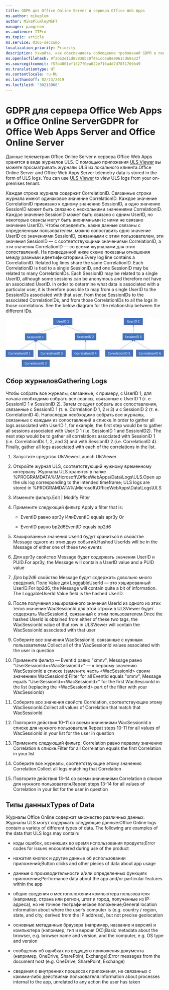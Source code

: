 ```yaml
---
title: GDPR для Office Online Server и сервера Office Web Apps
ms.author: mikeplum
author: MikePlumleyMSFT
manager: pamgreen
ms.audience: ITPro
ms.topic: article
ms.service: O365-seccomp
localization_priority: Priority
description: Узнайте, как обеспечивать соблюдение требований GDPR в локальном развертывании Exchange Server.
ms.openlocfilehash: 9f2b52e11d85838bc0f4a1cc6a0e0961cd69a32f
ms.sourcegitcommit: f57b4001ef1327f0ea622e716a4d7d78f1769b49
ms.translationtype: HT
ms.contentlocale: ru-RU
ms.lasthandoff: 02/23/2019
ms.locfileid: "30213968"
---
```

# <a name="gdpr-for-office-web-apps-server-and-office-online-server"></a><span data-ttu-id="ade4f-103">GDPR для сервера Office Web Apps и Office Online Server</span><span class="sxs-lookup"><span data-stu-id="ade4f-103">GDPR for Office Web Apps Server and Office Online Server</span></span>

<span data-ttu-id="ade4f-p101">Данные телеметрии Office Online Server и сервера Office Web Apps хранятся в виде журналов ULS. С помощью приложения [ULS Viewer](https://www.microsoft.com/en-us/download/details.aspx?id=44020) вы можете просматривать журналы ULS из локального клиента.</span><span class="sxs-lookup"><span data-stu-id="ade4f-p101">Office Online Server and Office Web Apps Server telemetry data is stored in the form of ULS logs. You can use [ULS Viewer](https://www.microsoft.com/en-us/download/details.aspx?id=44020) to view ULS logs from your on-premises tenant.</span></span>

<span data-ttu-id="ade4f-p102">Каждая строка журнала содержит CorrelationID. Связанные строки журнала имеют одинаковое значение CorrelationID. Каждое значение CorrelationID привязано к одному значению SessionID, а одно значение SessionID может быть связано с несколькими значениями CorrelationID. Каждое значение SessionID может быть связано с одним UserID, но некоторые сеансы могут быть анонимными (с ними не связано значение UserID). Чтобы определить, какие данные связаны с определенным пользователем, можно сопоставить одно значение UserID со значениями SessionID, связанными с этим пользователем, эти значения SessionID — с соответствующими значениями CorrelationID, а эти значения CorrelationID — со всеми журналами для этих сопоставлений. На приведенной ниже схеме показаны отношения между разными идентификаторами.</span><span class="sxs-lookup"><span data-stu-id="ade4f-p102">Every log line contains a CorrelationID. Related log lines share the same CorrelationID. Each CorrelationID is tied to a single SessionID, and one SessionID may be related to many CorrelationIDs. Each SessionID may be related to a single UserID, although some sessions can be anonymous and therefore not have an associated UserID. In order to determine what data is associated with a particular user, it is therefore possible to map from a single UserID to the SessionIDs associated with that user, from those SessionIDs to the associated CorrelationIDs, and from those CorrelationIDs to all the logs in those correlations. See the below diagram for the relationship between the different IDs.</span></span>

![](media/gdpr-for-office-online-server-image1.jpg)

## <a name="gathering-logs"></a><span data-ttu-id="ade4f-112">Сбор журналов</span><span class="sxs-lookup"><span data-stu-id="ade4f-112">Gathering Logs</span></span>

<span data-ttu-id="ade4f-p103">Чтобы собрать все журналы, связанные, к примеру, с UserID 1, для начала необходимо собрать все сеансы, связанные с UserID 1 (т. е. SessionID 1 и SessionID 2). Затем следует собрать все сопоставления, связанные с SessionID 1 (т. е. CorrelationID 1, 2 и 3) и с SessionID 2 (т. е. CorrelationID 4). Напоследок необходимо собрать все журналы, связанные с каждым из сопоставлений в списке.</span><span class="sxs-lookup"><span data-stu-id="ade4f-p103">In order to gather all logs associated with UserID 1, for example, the first step would be to gather all sessions associated with UserID 1 (i.e. SessionID 1 and SessionID2). The next step would be to gather all correlations associated with SessionID 1 (i.e. CorrelationIDs 1, 2, and 3) and with SessionID 2 (i.e. CorrelationID 4). Finally, gather all logs associated with each of the correlations in the list.</span></span>

1.  <span data-ttu-id="ade4f-116">Запустите средство UlsViewer.</span><span class="sxs-lookup"><span data-stu-id="ade4f-116">Launch UlsViewer</span></span>

2.  <span data-ttu-id="ade4f-117">Откройте журнал ULS, соответствующий нужному временному интервалу. Журналы ULS хранятся в папке %PROGRAMDATA%\\Microsoft\\OfficeWebApps\\Data\\Logs\\ULS.</span><span class="sxs-lookup"><span data-stu-id="ade4f-117">Open up the uls log corresponding to the intended timeframe; ULS logs are stored in %PROGRAMDATA%\\Microsoft\\OfficeWebApps\\Data\\Logs\\ULS</span></span>

3.  <span data-ttu-id="ade4f-118">Измените фильтр.</span><span class="sxs-lookup"><span data-stu-id="ade4f-118">Edit | Modify Filter</span></span>

4.  <span data-ttu-id="ade4f-119">Примените следующий фильтр:</span><span class="sxs-lookup"><span data-stu-id="ade4f-119">Apply a filter that is:</span></span>

    -   <span data-ttu-id="ade4f-120">EventID равно apr3y Или</span><span class="sxs-lookup"><span data-stu-id="ade4f-120">EventID equals apr3y Or</span></span>

    -   <span data-ttu-id="ade4f-121">EventID равно bp2d6</span><span class="sxs-lookup"><span data-stu-id="ade4f-121">EventID equals bp2d6</span></span>

5.  <span data-ttu-id="ade4f-122">Хэшированные значения UserId будут храниться в свойстве Message одного из этих двух событий.</span><span class="sxs-lookup"><span data-stu-id="ade4f-122">Hashed UserIds will be in the Message of either one of these two events</span></span>

6.  <span data-ttu-id="ade4f-123">Для apr3y свойство Message будет содержать значения UserID и PUID.</span><span class="sxs-lookup"><span data-stu-id="ade4f-123">For apr3y, the Message will contain a UserID value and a PUID value</span></span>

7.  <span data-ttu-id="ade4f-p104">Для bp2d6 свойство Message будет содержать довольно много сведений. Поле Value для LoggableUserId — это хэшированный UserID.</span><span class="sxs-lookup"><span data-stu-id="ade4f-p104">For bp2d6, the Message will contain quite a bit of information. The LoggableUserId Value field is the hashed UserID.</span></span>

8.  <span data-ttu-id="ade4f-126">После получения хэшированного значения UserId из одного из этих тегов значение WacSessionId для этой строки в ULSViewer будет содержать WacSessionId, связанный с этим пользователем.</span><span class="sxs-lookup"><span data-stu-id="ade4f-126">Once the hashed UserId is obtained from either of these two tags, the WacSessionId value of that row in ULSViewer will contain the WacSessionId associated with that user</span></span>

9.  <span data-ttu-id="ade4f-127">Соберите все значения WacSessionId, связанные с нужным пользователем.</span><span class="sxs-lookup"><span data-stu-id="ade4f-127">Collect all of the WacSessionId values associated with the user in question</span></span>

10. <span data-ttu-id="ade4f-128">Примените фильтр — EventId равно "xmnv", Message равно "UserSessionId=\<WacSessionId\>" — к первому значению WacSessionId в списке (замените часть \<WacSessionId\> своим значением WacSessionId)</span><span class="sxs-lookup"><span data-stu-id="ade4f-128">Filter for all EventId equals "xmnv", Message equals "UserSessionId=\<WacSessionId\>" for the first WacSessionId in the list (replacing the \<WacSessionId\> part of the filter with your WacSessionId)</span></span>

11. <span data-ttu-id="ade4f-129">Соберите все значения свойств Correlation, соответствующие этому WacSessionId.</span><span class="sxs-lookup"><span data-stu-id="ade4f-129">Collect all values of Correlation that match that WacSessionId</span></span>

12. <span data-ttu-id="ade4f-130">Повторите действия 10–11 со всеми значениями WacSessionId в списке для нужного пользователя.</span><span class="sxs-lookup"><span data-stu-id="ade4f-130">Repeat steps 10-11 for all values of WacSessionId in your list for the user in question</span></span>

13. <span data-ttu-id="ade4f-131">Примените следующий фильтр: Correlation равно первому значению Correlation в списке.</span><span class="sxs-lookup"><span data-stu-id="ade4f-131">Filter for all Correlation equals the first Correlation in your list</span></span>

14. <span data-ttu-id="ade4f-132">Соберите все журналы, соответствующие этому значению Correlation.</span><span class="sxs-lookup"><span data-stu-id="ade4f-132">Collect all logs matching that Correlation</span></span>

15. <span data-ttu-id="ade4f-133">Повторите действия 13–14 со всеми значениями Correlation в списке для нужного пользователя.</span><span class="sxs-lookup"><span data-stu-id="ade4f-133">Repeat steps 13-14 for all values of Correlation in your list for the user in question</span></span>

## <a name="types-of-data"></a><span data-ttu-id="ade4f-134">Типы данных</span><span class="sxs-lookup"><span data-stu-id="ade4f-134">Types of Data</span></span>

<span data-ttu-id="ade4f-p105">Журналы Office Online содержат множество различных данных. Журналы ULS могут содержать следующие данные:</span><span class="sxs-lookup"><span data-stu-id="ade4f-p105">Office Online logs contain a variety of different types of data. The following are examples of the data that ULS logs may contain:</span></span>

-   <span data-ttu-id="ade4f-137">коды ошибок, возникших во время использования продукта;</span><span class="sxs-lookup"><span data-stu-id="ade4f-137">Error codes for issues encountered during use of the product</span></span>

-   <span data-ttu-id="ade4f-138">нажатия кнопок и другие данные об использовании приложений;</span><span class="sxs-lookup"><span data-stu-id="ade4f-138">Button clicks and other pieces of data about app usage</span></span>

-   <span data-ttu-id="ade4f-139">данные о производительности и/или определенных функциях приложения;</span><span class="sxs-lookup"><span data-stu-id="ade4f-139">Performance data about the app and/or particular features within the app</span></span>

-   <span data-ttu-id="ade4f-140">общие сведения о местоположении компьютера пользователя (например, страна или регион, штат и город, полученные из IP-адреса), но не точное географическое положение;</span><span class="sxs-lookup"><span data-stu-id="ade4f-140">General location information about where the user’s computer is (e.g. country / region, state, and city, derived from the IP address), but not precise geolocation</span></span>

-   <span data-ttu-id="ade4f-141">основные метаданные браузера (например, название и версия) и компьютера (например, тип и версия ОС);</span><span class="sxs-lookup"><span data-stu-id="ade4f-141">Basic metadata about the browser, e.g. browser name and version, and the computer, e.g. OS type and version</span></span>

-   <span data-ttu-id="ade4f-142">сообщения об ошибках из ведущего приложения документа (например, OneDrive, SharePoint, Exchange);</span><span class="sxs-lookup"><span data-stu-id="ade4f-142">Error messages from the document host (e.g. OneDrive, SharePoint, Exchange)</span></span>

-   <span data-ttu-id="ade4f-143">сведения о внутренних процессах приложения, не связанных с какими-либо действиями пользователя.</span><span class="sxs-lookup"><span data-stu-id="ade4f-143">Information about processes internal to the app, unrelated to any action the user has taken</span></span>
